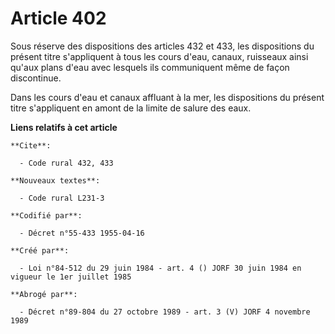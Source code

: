 # Article 402

Sous réserve des dispositions des articles 432 et 433, les dispositions du présent titre s'appliquent à tous les cours d'eau,
canaux, ruisseaux ainsi qu'aux plans d'eau avec lesquels ils communiquent même de façon discontinue.

Dans les cours d'eau et canaux affluant à la mer, les dispositions du présent titre s'appliquent en amont de la limite de
salure des eaux.

**Liens relatifs à cet article**

	**Cite**:

	  - Code rural 432, 433

	**Nouveaux textes**:

	  - Code rural L231-3

	**Codifié par**:

	  - Décret n°55-433 1955-04-16

	**Créé par**:

	  - Loi n°84-512 du 29 juin 1984 - art. 4 () JORF 30 juin 1984 en vigueur le 1er juillet 1985

	**Abrogé par**:

	  - Décret n°89-804 du 27 octobre 1989 - art. 3 (V) JORF 4 novembre 1989
